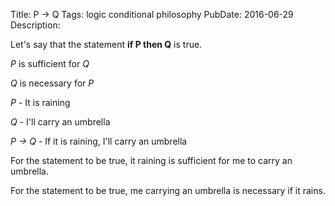 Title: P -> Q
Tags: logic
    conditional
    philosophy
PubDate: 2016-06-29
Description: 

Let's say that the statement **if P then Q** is true.

*P* is sufficient for *Q*

*Q* is necessary for *P*

*P* - It is raining

*Q* - I'll carry an umbrella

*P -> Q* - If it is raining, I'll carry an umbrella

For the statement to be true, it raining is sufficient for me to carry an umbrella.

For the statement to be true, me carrying an umbrella is necessary if it rains.
